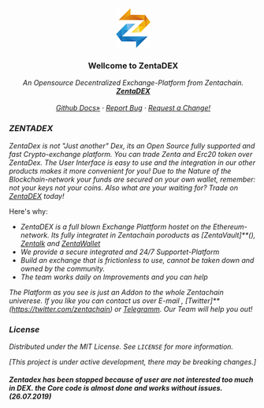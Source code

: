 <!--
*** Hey, Welcome to Zentachain DEX, short ZentaDex. I hope you like it :)
-->



<!-- Zenta LOGO -->
<br />
<p align="center">
  <a href="zentachain.com">
    <img src="logo.png" alt="Logo" width="70" height="80">
  </a>

  <h3 align="center">Wellcome to ZentaDEX</h3>

  <p align="center"><em>
   An Opensource Decentralized Exchange-Platform from Zentachain.
    <br />
    <a href="https://github.com/ZentaChain/Zentadex/tree/master/dex"><strong>ZentaDEX</strong></a>
    <br />
    <br />
    <a href="https://github.com/ZentaChain/Zentadex/tree/master/dex">Github Docs»</a>
    ·
    <a href="https://github.com/ZentaChain/Zentadex/tree/master/dex">Report Bug</a>
    ·
    <a href="https://github.com/ZentaChain/Zentadex/tree/master/dex">Request a Change!</a>
  </p>
</p></em>



<!-- ABOUT ZENTADEX -->
### *ZENTADEX*
*ZentaDex is not "Just another" Dex, its an Open Source fully supported and fast Crypto-exchange platform. You can trade Zenta and* *Erc20 token over ZentaDex. The User Interface is easy to use and the integration in our other products makes it more convenient for* *you! Due to the Nature of the Blockchain-network your funds are secured on your own wallet, remember: not your keys not your coins.* *Also what are your waiting for? Trade on [ZentaDEX](http:///) today!*


Here's why:
* *ZentaDEX is a full blown Exchange Plattform hostet on the Ethereum-network. Its fully integratet in Zentachain poroducts  as [ZentaVault]**(), [Zentalk](http://www.zentalk.chat/) and [ZentaWallet]()*
* *We provide a secure integrated and 24/7 Supportet-Platform* 
* *Build an exchange that is frictionless to use, cannot be taken down and owned by the community.*
* *The team works daily on Improvements and you can help*

*The Platform as you see is just an Addon to the whole Zentachain univerese. If you like you can contact us over E-mail , [Twitter]**(https://twitter.com/zentachain) or [Telegramm](https://t.me/ZentachainOfficialChat). Our Team will help you out!*

<!-- LICENSE -->
### *License*

*Distributed under the MIT License. See `LICENSE` for more information.*

*[This project is under active development, there may be breaking changes.]*

#### *Zentadex has been stopped because of user are not interested too much in DEX. the Core code is almost done and works without issues. (26.07.2019)*
